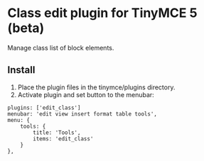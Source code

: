 # Class edit plugin for TinyMCE 5 (beta)
Manage class list of block elements.

## Install
1. Place the plugin files in the tinymce/plugins directory.
2. Activate plugin and set button to the menubar:
```
plugins: ['edit_class']
menubar: 'edit view insert format table tools',
menu: {
    tools: {
        title: 'Tools',
        items: 'edit_class'
    }
},
```

